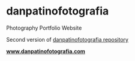 # danpatinofotografia
Photography Portfolio Website

Second version of <a href="https://github.com/eeeriksen/danpatinofotografia" target="_blank">danpatinofotografia repository</a>

<a href="https://www.danpatinofotografia.com" target="_blank"><strong>www.danpatinofotografia.com</strong></a>
